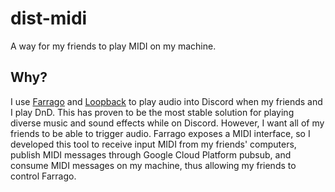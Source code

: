 # dist-midi
A way for my friends to play MIDI on my machine.

## Why?
I use [Farrago](https://rogueamoeba.com/farrago/) and [Loopback](https://rogueamoeba.com/loopback/) to play audio into Discord
when my friends and I play DnD. This has proven to be the most stable solution for playing diverse music and sound effects while on Discord. However, I want all of my friends to be able to trigger audio. Farrago exposes a MIDI interface, so I developed this tool to receive input MIDI from my friends' computers, publish MIDI messages through Google Cloud Platform pubsub, and consume MIDI messages on my machine, thus allowing my friends to control Farrago.
